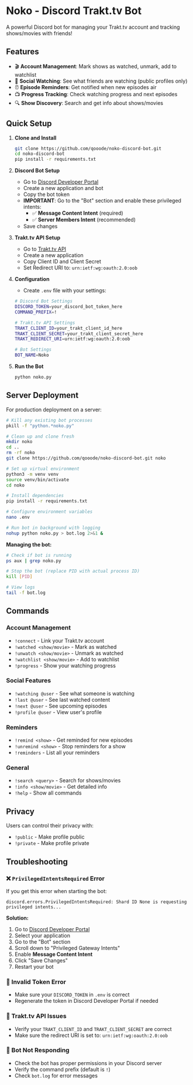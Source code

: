 # Noko - Discord Trakt.tv Bot

A powerful Discord bot for managing your Trakt.tv account and tracking shows/movies with friends!

## Features

- 🎬 **Account Management**: Mark shows as watched, unmark, add to watchlist
- 👥 **Social Watching**: See what friends are watching (public profiles only)
- ⏰ **Episode Reminders**: Get notified when new episodes air
- 📺 **Progress Tracking**: Check watching progress and next episodes
- 🔍 **Show Discovery**: Search and get info about shows/movies

## Quick Setup

1. **Clone and Install**
   ```bash
   git clone https://github.com/qooode/noko-discord-bot.git
   cd noko-discord-bot
   pip install -r requirements.txt
   ```

2. **Discord Bot Setup**
   - Go to [Discord Developer Portal](https://discord.com/developers/applications)
   - Create a new application and bot
   - Copy the bot token
   - **IMPORTANT**: Go to the "Bot" section and enable these privileged intents:
     - ✅ **Message Content Intent** (required)
     - ✅ **Server Members Intent** (recommended)
   - Save changes

3. **Trakt.tv API Setup**
   - Go to [Trakt.tv API](https://trakt.tv/oauth/applications)
   - Create a new application
   - Copy Client ID and Client Secret
   - Set Redirect URI to: `urn:ietf:wg:oauth:2.0:oob`

4. **Configuration**
   - Create `.env` file with your settings:
   ```bash
   # Discord Bot Settings
   DISCORD_TOKEN=your_discord_bot_token_here
   COMMAND_PREFIX=!

   # Trakt.tv API Settings
   TRAKT_CLIENT_ID=your_trakt_client_id_here
   TRAKT_CLIENT_SECRET=your_trakt_client_secret_here
   TRAKT_REDIRECT_URI=urn:ietf:wg:oauth:2.0:oob

   # Bot Settings
   BOT_NAME=Noko
   ```

5. **Run the Bot**
   ```bash
   python noko.py
   ```

## Server Deployment

For production deployment on a server:

```bash
# Kill any existing bot processes
pkill -f "python.*noko.py"

# Clean up and clone fresh
mkdir noko
cd ..
rm -rf noko
git clone https://github.com/qooode/noko-discord-bot.git noko

# Set up virtual environment
python3 -m venv venv
source venv/bin/activate
cd noko

# Install dependencies
pip install -r requirements.txt

# Configure environment variables
nano .env

# Run bot in background with logging
nohup python noko.py > bot.log 2>&1 &
```

**Managing the bot:**
```bash
# Check if bot is running
ps aux | grep noko.py

# Stop the bot (replace PID with actual process ID)
kill [PID]

# View logs
tail -f bot.log
```

## Commands

### Account Management
- `!connect` - Link your Trakt.tv account
- `!watched <show/movie>` - Mark as watched
- `!unwatch <show/movie>` - Unmark as watched
- `!watchlist <show/movie>` - Add to watchlist
- `!progress` - Show your watching progress

### Social Features
- `!watching @user` - See what someone is watching
- `!last @user` - See last watched content
- `!next @user` - See upcoming episodes
- `!profile @user` - View user's profile

### Reminders
- `!remind <show>` - Get reminded for new episodes
- `!unremind <show>` - Stop reminders for a show
- `!reminders` - List all your reminders

### General
- `!search <query>` - Search for shows/movies
- `!info <show/movie>` - Get detailed info
- `!help` - Show all commands

## Privacy

Users can control their privacy with:
- `!public` - Make profile public
- `!private` - Make profile private

## Troubleshooting

### ❌ `PrivilegedIntentsRequired` Error
If you get this error when starting the bot:
```
discord.errors.PrivilegedIntentsRequired: Shard ID None is requesting privileged intents...
```

**Solution:**
1. Go to [Discord Developer Portal](https://discord.com/developers/applications)
2. Select your application
3. Go to the "Bot" section
4. Scroll down to "Privileged Gateway Intents"
5. Enable **Message Content Intent**
6. Click "Save Changes"
7. Restart your bot

### 🔑 Invalid Token Error
- Make sure your `DISCORD_TOKEN` in `.env` is correct
- Regenerate the token in Discord Developer Portal if needed

### 🔗 Trakt.tv API Issues
- Verify your `TRAKT_CLIENT_ID` and `TRAKT_CLIENT_SECRET` are correct
- Make sure the redirect URI is set to: `urn:ietf:wg:oauth:2.0:oob`

### 📝 Bot Not Responding
- Check the bot has proper permissions in your Discord server
- Verify the command prefix (default is `!`)
- Check `bot.log` for error messages 